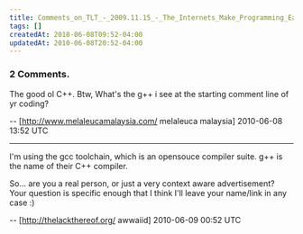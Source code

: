 ```yaml
---
title: Comments_on_TLT_-_2009.11.15_-_The_Internets_Make_Programming_Easy
tags: []
createdAt: 2010-06-08T09:52-04:00
updatedAt: 2010-06-08T20:52-04:00
---
```


### 2 Comments.
The good ol C++. 
Btw, What's the g++ i see at the starting comment line of yr coding?

-- [http://www.melaleucamalaysia.com/ melaleuca malaysia] 2010-06-08 13:52 UTC


----

I'm using the gcc toolchain, which is an opensouce compiler suite. g++ is the name of their C++ compiler.

So... are you a real person, or just a very context aware advertisement? Your question is specific enough that I think I'll leave your name/link in any case :)

-- [http://thelackthereof.org/ awwaiid] 2010-06-09 00:52 UTC


